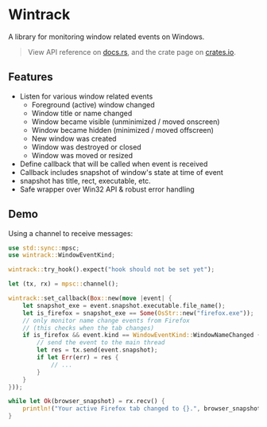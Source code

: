 # Wintrack
A library for monitoring window related events on Windows.

> View API reference on [docs.rs](https://docs.rs/wintrack), and the crate page on [crates.io](https://crates.io/crates/wintrack).

## Features
- Listen for various window related events
    -  Foreground (active) window changed
    -  Window title or name changed
    -  Window became visible (unminimized / moved onscreen)
    -  Window became hidden (minimized / moved offscreen)
    -  New window was created
    -  Window was destroyed or closed
    -  Window was moved or resized
-  Define callback that will be called when event is received
-  Callback includes snapshot of window's state at time of event
-  snapshot has title, rect, executable, etc.
- Safe wrapper over Win32 API & robust error handling

## Demo
Using a channel to receive messages:
```rust
use std::sync::mpsc;
use wintrack::WindowEventKind;

wintrack::try_hook().expect("hook should not be set yet");

let (tx, rx) = mpsc::channel();

wintrack::set_callback(Box::new(move |event| {
    let snapshot_exe = event.snapshot.executable.file_name();
    let is_firefox = snapshot_exe == Some(OsStr::new("firefox.exe"));
    // only monitor name change events from Firefox
    // (this checks when the tab changes)
    if is_firefox && event.kind == WindowEventKind::WindowNameChanged {
        // send the event to the main thread
        let res = tx.send(event.snapshot);
        if let Err(err) = res {
            // ...
        }
    }
}));

while let Ok(browser_snapshot) = rx.recv() {
    println!("Your active Firefox tab changed to {}.", browser_snapshot.title);
}
```